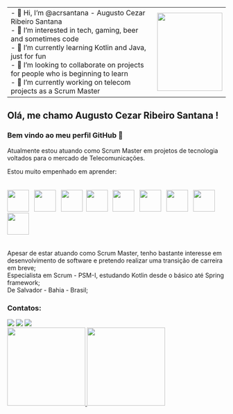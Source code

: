 <table>
    <tr>
      <td>
- 👋 Hi, I’m @acrsantana - Augusto Cezar Ribeiro Santana<br>
- 👀 I’m interested in tech, gaming, beer and sometimes code<br>
- 🌱 I’m currently learning Kotlin and Java, just for fun<br>
- 💞️ I’m looking to collaborate on projects for people who is beginning to learn<br>
- 🔭 I’m currently working on telecom projects as a Scrum Master
      </td>
      <td>
        <img src="https://octocat-generator-assets.githubusercontent.com/my-octocat-1636038530088.png" width="150" height="180"/>
      </td>
  </tr>
  </table>
  

## Olá, me chamo Augusto Cezar Ribeiro Santana ! 
### Bem vindo ao meu perfil GitHub 👋

Atualmente estou atuando como Scrum Master em projetos de tecnologia voltados para o mercado de Telecomunicações.

Estou muito empenhado em aprender:
<br>
<br>
<br>
<img src="https://cdn.jsdelivr.net/gh/devicons/devicon/icons/kotlin/kotlin-original.svg"  width="50" height="50"/>&nbsp;&nbsp;&nbsp;<img src="https://cdn.jsdelivr.net/gh/devicons/devicon/icons/spring/spring-plain-wordmark.svg" width="50" height="50"/>&nbsp;&nbsp;&nbsp;<img src="https://cdn.jsdelivr.net/gh/devicons/devicon/icons/bootstrap/bootstrap-plain-wordmark.svg" width="50" height="50"/>&nbsp;&nbsp;<img src="https://cdn.jsdelivr.net/gh/devicons/devicon/icons/git/git-original-wordmark.svg" width="50" height="50"/>&nbsp;&nbsp;&nbsp;<img src="https://cdn.jsdelivr.net/gh/devicons/devicon/icons/github/github-original-wordmark.svg" width="50" height="50"/>&nbsp;&nbsp;&nbsp;<img src="https://cdn.jsdelivr.net/gh/devicons/devicon/icons/heroku/heroku-plain-wordmark.svg" width="50" height="50"/>&nbsp;&nbsp;&nbsp;<img src="https://cdn.jsdelivr.net/gh/devicons/devicon/icons/postgresql/postgresql-original-wordmark.svg" width="50" height="50"/>&nbsp;&nbsp;&nbsp;<img src="https://cdn.jsdelivr.net/gh/devicons/devicon/icons/docker/docker-original-wordmark.svg" width="50" height="50"/>&nbsp;&nbsp;&nbsp;<img src="https://cdn.jsdelivr.net/gh/devicons/devicon/icons/intellij/intellij-original.svg" width="50" height="50"/>
<br>
<br>
<br>
Apesar de estar atuando como Scrum Master, tenho bastante interesse em desenvolvimento de software e pretendo realizar uma transição de carreira em breve;<br>
Especialista em Scrum - PSM-I, estudando Kotlin desde o básico até Spring framework;<br>
De Salvador - Bahia - Brasil;<br>

### Contatos:

<div>
<a href="https://instagram.com/cezaodabahia" target="_blank"><img src="https://img.shields.io/badge/-Instagram-%23E4405F?style=for-the-badge&logo=instagram&logoColor=white" target="_blank"></a>
<a href = "mailto:cezaodabahia@gmail.com"><img src="https://img.shields.io/badge/Gmail-D14836?style=for-the-badge&logo=gmail&logoColor=white" target="_blank"></a>
<a href="https://www.linkedin.com/in/cezaodabahia" target="_blank"><img src="https://img.shields.io/badge/-LinkedIn-%230077B5?style=for-the-badge&logo=linkedin&logoColor=white" target="_blank"></a>   
</div>
<div>
  <a href="https://github.com/acrsantana">
  <img height="180em" src="https://github-readme-stats.vercel.app/api/top-langs/?username=acrsantana&layout=compact&langs_count=7&theme=dracula"/>
  <img height="180em" src="https://github-readme-stats.vercel.app/api?username=acrsantana&show_icons=true&theme=dracula&include_all_commits=true&count_private=true"/>
</div>

